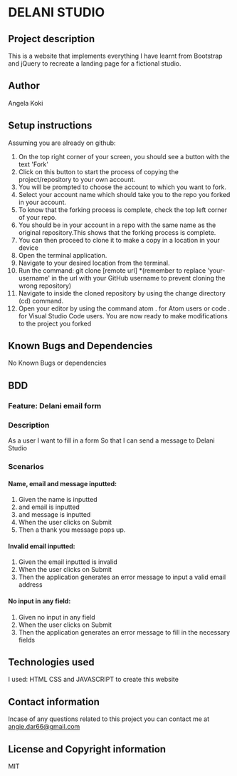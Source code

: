 # DELANI STUDIO

## Project description
This is a website that implements everything I have learnt from Bootstrap and jQuery to recreate a landing page for a fictional studio.

## Author
Angela Koki

## Setup instructions
Assuming you are already on github:

1. On the top right corner of your screen, you should see a button with the text 'Fork'
2. Click on this button to start the process of copying the project/repository to your own account.
3. You will be prompted to choose the account to which you want to fork.
4. Select your account name which should take you to the repo you forked in your account.
5. To know that the forking process is complete, check the top left corner of your repo.
6. You should be in your account in a repo with the same name as the original repository.This shows that the forking process is complete.
7. You can then proceed to clone it to make a copy in a location in your device
8. Open the terminal application. 
9. Navigate to your desired location from the terminal.
10. Run the command: git clone [remote url]
    *(remember to replace 'your-username' in the url with your GitHub username to prevent cloning the wrong repository)
11. Navigate to inside the cloned repository by using the change directory (cd) command. 
12. Open your editor by using the command atom . for Atom users or code . for Visual Studio    Code users.
    You are now ready to make modifications to the project you forked

## Known Bugs and Dependencies
No Known Bugs or dependencies

## BDD
### Feature: Delani email form
### Description
As a user
I want to fill in a form 
So that I can send a message to Delani Studio

### Scenarios
#### Name, email and message inputted:

1. Given the name is inputted
2.    and email is inputted
3.    and message is inputted
4. When the user clicks on Submit
5. Then a thank you message pops up.

#### Invalid email inputted:

1. Given the email inputted is invalid
2. When the user clicks on Submit
3. Then the application generates an error message to input a valid email address

#### No input in any field:

1. Given no input in any field
2. When the user clicks on Submit
3. Then the application generates an error message to fill in the necessary fields

## Technologies used
I used: HTML CSS and  JAVASCRIPT to create this website

## Contact information

Incase of any questions related to this project you can contact me at angie.dar66@gmail.com

## License and Copyright information 
MIT